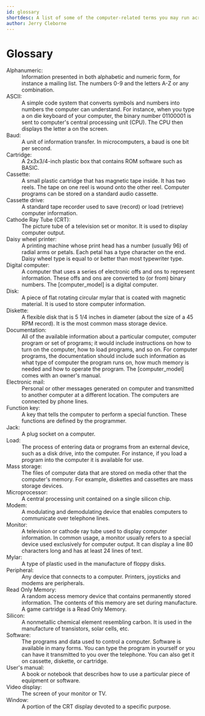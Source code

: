 ```yaml
---
id: glossary
shortdesc: A list of some of the computer-related terms you may run across while operating the [computer_model] computer.
author: Jerry Cleborne
---
```


# Glossary 

<dl>
<dt>Alphanumeric:</dt><dd>Information presented in both alphabetic and numeric form, for instance a mailing list. The numbers 0-9 and the letters A-Z or any combination.</dd> 

<dt>ASCII:</dt><dd>A simple code system that converts symbols and numbers into numbers the computer can understand. For instance, when you type a on die keyboard of your computer, the binary number 01100001 is sent to computer's central processing unit (CPU). The CPU then displays the letter a on the screen.</dd> 

<dt>Baud:</dt><dd>A unit of information transfer. In microcomputers, a baud is one bit per second.</dd> 

<dt>Cartridge:</dt><dd>A 2x3x3/4-inch plastic box that contains ROM software such as BASIC.</dd> 

<dt>Cassette:</dt><dd>A small plastic cartridge that has magnetic tape inside. It has two reels. The tape on one reel is wound onto the other reel. Computer programs can be stored on a standard audio cassette.</dd> 

<dt>Cassette drive:</dt><dd>A standard tape recorder used to save (record) or load (retrieve) computer information.</dd> 

<dt>Cathode Ray Tube (CRT):</dt><dd>The picture tube of a television set or monitor. It is used to display computer output.</dd> 

<dt>Daisy wheel printer:</dt><dd>A printing machine whose print head has a number (usually 96) of radial arms or petals. Each petal has a type character on the end. Daisy wheel type is equal to or better than most typewriter type.</dd> 

<dt>Digital computer:</dt><dd>A computer that uses a series of electronic offs and ons to represent information. These offs and ons are converted to (or from) binary numbers. The [computer_model] is a digital computer.</dd> 

<dt>Disk:</dt><dd>A piece of flat rotating circular mylar that is coated with magnetic material. It is used to store computer information.</dd> 

<dt>Diskette:</dt><dd>A flexible disk that is 5 1/4 inches in diameter (about the size of a 45 RPM record). It is the most common mass storage device.</dd> 

<dt>Documentation:</dt><dd>All of the available information about a particular computer, computer program or set of programs; it would include instructions on how to turn on the computer, how to load programs, and so on. For computer programs, the documentation should include such information as what type of computer the program runs on, how much memory is needed and how to operate the program. The [computer_model] comes with an owner's manual.</dd>  

<dt>Electronic mail:</dt><dd>Personal or other messages generated on computer and transmitted to another computer at a different location. The computers are connected by phone lines.</dd> 

<dt>Function key:</dt><dd>A key that tells the computer to perform a special function. These functions are defined by the programmer.</dd> 

<dt>Jack:</dt><dd>A plug socket on a computer.</dd> 

<dt>Load:</dt><dd>The process of entering data or programs from an external device, such as a disk drive, into the computer. For instance, if you load a program into the computer it is available for use.</dd> 

<dt>Mass storage:</dt><dd>The files of computer data that are stored on media other that the computer's memory. For example, diskettes and cassettes are mass storage devices.</dd> 

<dt>Microprocessor:</dt><dd>A central processing unit contained on a single silicon chip.</dd> 

<dt>Modem:</dt><dd>A modulating and demodulating device that enables computers to communicate over telephone lines.</dd> 

<dt>Monitor:</dt><dd>A television or cathode ray tube used to display computer information. In common usage, a monitor usually refers to a special device used exclusively for computer output. It can display a line 80 characters long and has at least 24 lines of text.</dd> 

<dt>Mylar:</dt><dd>A type of plastic used in the manufacture of floppy disks.</dd> 

<dt>Peripheral:</dt><dd>Any device that connects to a computer. Printers, joysticks and modems are peripherals.</dd> 

<dt>Read Only Memory:</dt><dd>A random access memory device that contains permanently stored information. The contents of this memory are set during manufacture. A game cartridge is a Read Only Memory.</dd> 

<dt>Silicon:</dt><dd>A nonmetallic chemical element resembling carbon. It is used in the manufacture of transistors, solar cells, etc.</dd> 

<dt>Software:</dt><dd>The programs and data used to control a computer. Software is available in many forms. You can type the program in yourself or you can have it transmitted to you over the telephone. You can also get it on cassette, diskette, or cartridge.</dd> 

<dt>User's manual:</dt><dd>A book or notebook that describes how to use a particular piece of equipment or software.</dd> 

<dt>Video display:</dt><dd>The screen of your monitor or TV.</dd>

<dt>Window:</dt><dd>A portion of the CRT display devoted to a specific purpose.</dd>
</dl>

<!-- Definitions derived from: Things To Do with your TRS-80 Model 100 Computer by Willis, Jerry; Miller, Merl; Maddux, Cleborne D. -->
<!-- Available from Archive.org at: https://archive.org/details/ThingsToDoWithYourTrs80Model100Computer -->